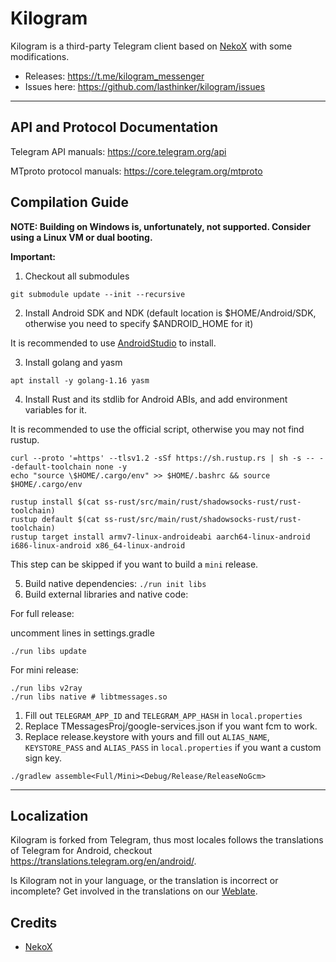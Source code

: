 # Kilogram

Kilogram is a third-party Telegram client based on [NekoX](https://github.com/NekoX-Dev/NekoX) with some modifications.

- Releases: <https://t.me/kilogram_messenger>
- Issues here: <https://github.com/lasthinker/kilogram/issues>

----

## API and Protocol Documentation

Telegram API manuals: <https://core.telegram.org/api>

MTproto protocol manuals: <https://core.telegram.org/mtproto>

## Compilation Guide

**NOTE: Building on Windows is, unfortunately, not supported.
Consider using a Linux VM or dual booting.**

**Important:**

1. Checkout all submodules

```
git submodule update --init --recursive
```

2. Install Android SDK and NDK (default location is $HOME/Android/SDK, otherwise you need to specify $ANDROID_HOME for it)

It is recommended to use [AndroidStudio](https://developer.android.com/studio) to install.

3. Install golang and yasm

```shell
apt install -y golang-1.16 yasm
```

4. Install Rust and its stdlib for Android ABIs, and add environment variables for it.

It is recommended to use the official script, otherwise you may not find rustup.

```shell
curl --proto '=https' --tlsv1.2 -sSf https://sh.rustup.rs | sh -s -- --default-toolchain none -y
echo "source \$HOME/.cargo/env" >> $HOME/.bashrc && source $HOME/.cargo/env

rustup install $(cat ss-rust/src/main/rust/shadowsocks-rust/rust-toolchain)
rustup default $(cat ss-rust/src/main/rust/shadowsocks-rust/rust-toolchain)
rustup target install armv7-linux-androideabi aarch64-linux-android i686-linux-android x86_64-linux-android
```

This step can be skipped if you want to build a `mini` release.

5. Build native dependencies: `./run init libs`
6. Build external libraries and native code:

For full release:

uncomment lines in settings.gradle  

`./run libs update`

For mini release:

```
./run libs v2ray
./run libs native # libtmessages.so
```

1. Fill out `TELEGRAM_APP_ID` and `TELEGRAM_APP_HASH` in `local.properties`
2. Replace TMessagesProj/google-services.json if you want fcm to work.
3. Replace release.keystore with yours and fill out `ALIAS_NAME`, `KEYSTORE_PASS` and `ALIAS_PASS` in `local.properties` if you want a custom sign key.

`./gradlew assemble<Full/Mini><Debug/Release/ReleaseNoGcm>`

----

## Localization

Kilogram is forked from Telegram, thus most locales follows the translations of Telegram for Android, checkout <https://translations.telegram.org/en/android/>.

Is Kilogram not in your language, or the translation is incorrect or incomplete? Get involved in the translations on our [Weblate](https://hosted.weblate.org/engage/kilogram/).

## Credits

- [NekoX](https://github.com/NekoX-Dev/NekoX)